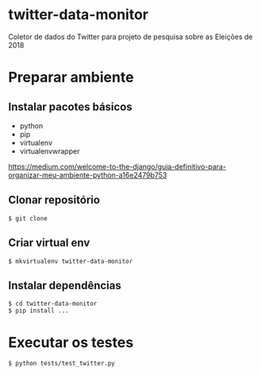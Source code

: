 # twitter-data-monitor
Coletor de dados do Twitter para projeto de pesquisa sobre as Eleições de 2018

# Preparar ambiente

## Instalar pacotes básicos

* python
* pip
* virtualenv
* virtualenvwrapper

https://medium.com/welcome-to-the-django/guia-definitivo-para-organizar-meu-ambiente-python-a16e2479b753

## Clonar repositório

```
$ git clone
```

## Criar virtual env

```
$ mkvirtualenv twitter-data-monitor
```

## Instalar dependências

```
$ cd twitter-data-monitor
$ pip install ...
```

# Executar os testes 
```
$ python tests/test_twitter.py
```
